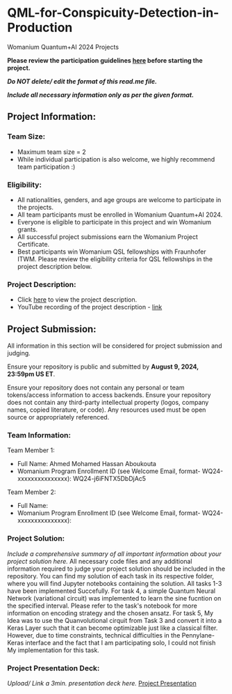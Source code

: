 # QML-for-Conspicuity-Detection-in-Production
Womanium Quantum+AI 2024 Projects

**Please review the participation guidelines [here](https://github.com/womanium-quantum/Quantum-AI-2024) before starting the project.**

_**Do NOT delete/ edit the format of this read.me file.**_

_**Include all necessary information only as per the given format.**_

## Project Information:

### Team Size:
  - Maximum team size = 2
  - While individual participation is also welcome, we highly recommend team participation :)

### Eligibility:
  - All nationalities, genders, and age groups are welcome to participate in the projects.
  - All team participants must be enrolled in Womanium Quantum+AI 2024.
  - Everyone is eligible to participate in this project and win Womanium grants.
  - All successful project submissions earn the Womanium Project Certificate.
  - Best participants win Womanium QSL fellowships with Fraunhofer ITWM. Please review the eligibility criteria for QSL fellowships in the project description below.

### Project Description:
  - Click [here](https://drive.google.com/file/d/1AcctFeXjchtEhYzPUsHpP_b4HGlI4kq9/view?usp=sharing) to view the project description.
  - YouTube recording of the project description - [link](https://youtu.be/Ac1ihFcTRTc?si=i6AIVfQQh8ymYQYp)

## Project Submission:
All information in this section will be considered for project submission and judging.

Ensure your repository is public and submitted by **August 9, 2024, 23:59pm US ET**.

Ensure your repository does not contain any personal or team tokens/access information to access backends. Ensure your repository does not contain any third-party intellectual property (logos, company names, copied literature, or code). Any resources used must be open source or appropriately referenced.

### Team Information:
Team Member 1:
 - Full Name: Ahmed Mohamed Hassan Aboukouta
 - Womanium Program Enrollment ID (see Welcome Email, format- WQ24-xxxxxxxxxxxxxxx): WQ24-j6iFNTX5DbDjAc5


Team Member 2:
 - Full Name: 
 - Womanium Program Enrollment ID (see Welcome Email, format- WQ24-xxxxxxxxxxxxxxx):


### Project Solution:
_Include a comprehensive summary of all important information about your project solution here._
All necessary code files and any additional information required to judge your project solution should be included in the repository. 
You can find my solution of each task in its respective folder, where you will find Jupyter notebooks containing the solution. 
All tasks 1-3 have been implemented Succefully.
For task 4, a simple Quantum Neural Network (variational circuit) was implemented to learn the sine fucntion on the specified interval. Please refer to the task's notebook for more information on encoding strategy and the chosen ansatz.
For task 5, My Idea was to use the Quanvolutional cirquit from Task 3 and convert it into a Keras Layer such that it can become optimizable just like a classical filter. However, due to time constraints, technical difficulties in the Pennylane-Keras interface and the fact that I am participating solo, I could not finish My implementation for this task. 

### Project Presentation Deck: 
_Upload/ Link a 3min. presentation deck here._
[Project Presentation](Project_Presentation.pdf)



